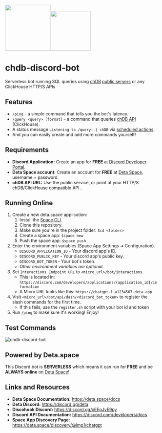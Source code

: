 
<img src="https://github.com/lmangani/chdb-discord-bot/assets/1423657/c759f2bc-ecd7-464c-aaab-b9bfbc9b3569" height=150 ><img src="https://github.com/lmangani/chdb-discord-bot/assets/1423657/020db902-a577-4bf4-a9ce-45403b166e19" height=130 >

# chdb-discord-bot
Serverless bot running SQL queries using [chDB](https://chdb.io) [public servers](https://chdb.fly.dev) or any ClickHouse HTTP/S APIs

## Features
- `/ping` - a simple command that tells you the bot's latency.
- `/query <query> [format]` - a command that queries [chDB API](https://chdb.io) (ClickHouse).
- A status message `Listening to /query! | chDB` via [scheduled actions](https://deta.space/docs/en/basics/micros#scheduled-actions).
- And you can easily create and add more commands yourself!


## Requirements
- **Discord Application:** Create an app for **FREE** at [Discord Developer Portal](https://discord.com/developers/applications).
- **Deta Space account:** Create an account for **FREE** at [Deta Space](https://deta.space/), username + password.
- **chDB API URL:** Use the public service, or point at your HTTP/S chDB/ClickHouse compatible API..

## Running Online
1. Create a new deta.space application:
   1. Install the [Space CLI](https://deta.space/docs/en/basics/cli).
   2. Clone this repository.
   3. Make sure you're in the project folder: `$cd <folder>`
   4. Create a space app: `$space new`
   5. Push the space app: `$space push`
2. Enter the environment variables (Space App Settings ➔ Configuration).
    - `DISCORD_APPLICATION_ID` - Your discord app's ID.
    - `DISCORD_PUBLIC_KEY` - Your discord app's public key.
    - `DISCORD_BOT_TOKEN` - Your bot's token.
    - _Other environment variables are optional._
3. Set `Interactions Endpoint URL` to `<micro_url>/bot/interactions`.
    - This is located in: `https://discord.com/developers/applications/{application_id}/information`
    - A Micro URL looks like this: `https://chatgpt-1-a1234567.deta.app`
4. Visit `<micro_url>/bot/api/dash/<discord_bot_token>` to register the slash commands for the first time.
   - If this fails, use the `register.sh` script with your bot id and token
6. Run `/ping` to make sure it's working! Enjoy!

## Test Commands

![chdb-discord-bot](https://github.com/lmangani/chdb-discord-bot/assets/1423657/c0db85ef-0cf6-46ef-91da-d2d42fffabee)

## Powered by Deta.space
This Discord bot is **SERVERLESS** which means it can run for **FREE** and be **ALWAYS online** on [Deta Space](https://deta.space)!  

## Links and Resources
- **Deta Space Documentation:** https://deta.space/docs
- **Deta Discord:** https://discord.gg/deta
- **Discohook Discord:** https://discord.gg/xEEpJvE9py
- **Discord API Documentation:** https://discord.com/developers/docs
- **Space App Discovery Page:** https://deta.space/discovery/@imp1/chatgpt
